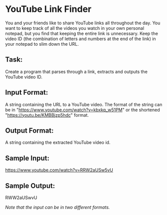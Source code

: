 # YouTube Link Finder  

You and your friends like to share YouTube links all throughout the day. You want to keep track of all the videos you watch in your own personal notepad, but you find that keeping the entire link is unnecessary. 
Keep the video ID (the combination of letters and numbers at the end of the link) in your notepad to slim down the URL.

## Task: 
Create a program that parses through a link, extracts and outputs the YouTube video ID.

## Input Format: 
A string containing the URL to a YouTube video. The format of the string can be in "https://www.youtube.com/watch?v=kbxkq_w51PM" or the shortened "https://youtu.be/KMBBjzp5hdc" format.

## Output Format: 
A string containing the extracted YouTube video id.

## Sample Input: 
https://www.youtube.com/watch?v=RRW2aUSw5vU

## Sample Output: 
RWW2aUSwvU

*Note that the input can be in two different formats.*
